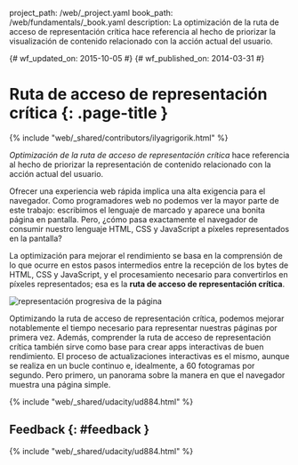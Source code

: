 project_path: /web/_project.yaml book_path: /web/fundamentals/_book.yaml description: La optimización de la ruta de acceso de representación crítica hace referencia al hecho de priorizar la visualización de contenido relacionado con la acción actual del usuario.

{# wf_updated_on: 2015-10-05 #} {# wf_published_on: 2014-03-31 #}

# Ruta de acceso de representación crítica {: .page-title }

{% include "web/_shared/contributors/ilyagrigorik.html" %}

*Optimización de la ruta de acceso de representación crítica* hace referencia al hecho de priorizar la representación de contenido relacionado con la acción actual del usuario.

Ofrecer una experiencia web rápida implica una alta exigencia para el navegador. Como programadores web no podemos ver la mayor parte de este trabajo: escribimos el lenguaje de marcado y aparece una bonita página en pantalla. Pero, ¿cómo pasa exactamente el navegador de consumir nuestro lenguaje HTML, CSS y JavaScript a píxeles representados en la pantalla?

La optimización para mejorar el rendimiento se basa en la comprensión de lo que ocurre en estos pasos intermedios entre la recepción de los bytes de HTML, CSS y JavaScript, y el procesamiento necesario para convertirlos en píxeles representados; esa es la **ruta de acceso de representación crítica**.

<img src="images/progressive-rendering.png"  alt="representación progresiva de la página" />

Optimizando la ruta de acceso de representación crítica, podemos mejorar notablemente el tiempo necesario para representar nuestras páginas por primera vez. Además, comprender la ruta de acceso de representación crítica también sirve como base para crear apps interactivas de buen rendimiento. El proceso de actualizaciones interactivas es el mismo, aunque se realiza en un bucle continuo e, idealmente, a 60 fotogramas por segundo. Pero primero, un panorama sobre la manera en que el navegador muestra una página simple.

{% include "web/_shared/udacity/ud884.html" %}

## Feedback {: #feedback }

{% include "web/_shared/udacity/ud884.html" %}